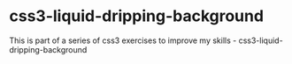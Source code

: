 # css3-liquid-dripping-background
This is part of a series of css3 exercises to improve my skills - css3-liquid-dripping-background
